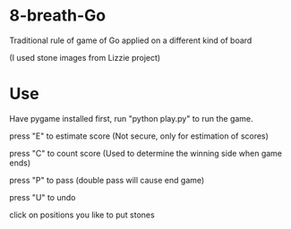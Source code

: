 # 8-breath-Go
Traditional rule of game of Go applied on a different kind of board

(I used stone images from Lizzie project)

# Use

Have pygame installed first, run "python play.py" to run the game.

press "E" to estimate score (Not secure, only for estimation of scores)

press "C" to count score (Used to determine the winning side when game ends)

press "P" to pass (double pass will cause end game)

press "U" to undo

click on positions you like to put stones
